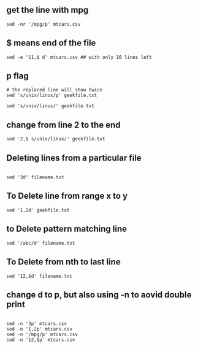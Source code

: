 
## get the line with mpg
```
sed -nr '/mpg/p' mtcars.csv

```


## $ means end of the file

```
sed -e '11,$ d' mtcars.csv ## with only 10 lines left

```


## p flag
```
# the replaced line will show twice
sed 's/unix/linux/p' geekfile.txt

sed 's/unix/linux/' geekfile.txt

```

## change from line 2 to the end
```
sed '2,$ s/unix/linux/' geekfile.txt

```

## Deleting lines from a particular file
```

sed '3d' filename.txt
```

## To Delete line from range x to y
```
sed '1,2d' geekfile.txt

```

## to Delete pattern matching line
```
sed '/abc/d' filename.txt
```

## To Delete from nth to last line
```
sed '12,$d' filename.txt
```



## change d to p, but also using -n to aovid double print
```

sed -n '3p' mtcars.csv
sed -n '1,2p' mtcars.csv
sed -n '/mpg/p' mtcars.csv
sed -n '12,$p' mtcars.csv
```



